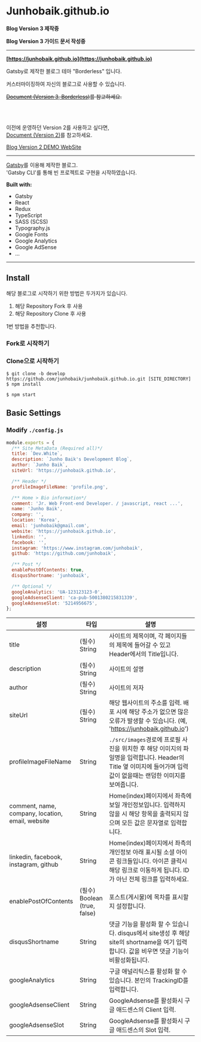 # Junhobaik.github.io

**Blog Version 3 제작중**

**Blog Version 3 가이드 문서 작성중**

---

**[https://junhobaik.github.io](https://junhobaik.github.io)**

Gatsby로 제작한 블로그 테마 "Borderless" 입니다.

커스터마이징하여 자신의 블로그로 사용할 수 있습니다.

~~[Document (Version 3, Borderless)](#)를 참고하세요.~~

<br/>
<br/>

이전에 운영하던 Version 2를 사용하고 싶다면,  
[Document (Version 2)](<https://github.com/junhobaik/junhobaik.github.io/wiki/Document-(Version-2)>)를 참고하세요.

[Blog Version 2 DEMO WebSite](https://priceless-darwin-0a5ad6.netlify.com/)

---

[Gatsby](https://www.gatsbyjs.org/)를 이용해 제작한 블로그.  
'Gatsby CLI'를 통해 빈 프로젝트로 구현을 시작하였습니다.

**Built with:**

- Gatsby
- React
- Redux
- TypeScript
- SASS (SCSS)
- Typography.js
- Google Fonts
- Google Analytics
- Google AdSense
- ...

---

## Install

해당 블로그로 시작하기 위한 방법은 두가지가 있습니다.

1. 해당 Repository Fork 후 사용
2. 해당 Repository Clone 후 사용

1번 방법을 추천합니다.

### **Fork**로 시작하기

### **Clone**으로 시작하기

```shell
$ git clone -b develop https://github.com/junhobaik/junhobaik.github.io.git [SITE_DIRECTORY]
$ npm install
```

```shell
$ npm start
```

## Basic Settings

### Modify `./config.js`

```javascript
module.exports = {
  /** Site MetaData (Required all)*/
  title: `Dev.White`,
  description: `Junho Baik's Development Blog`,
  author: `Junho Baik`,
  siteUrl: 'https://junhobaik.github.io',

  /** Header */
  profileImageFileName: 'profile.png',

  /** Home > Bio information*/
  comment: 'Jr. Web Front-end Developer. / javascript, react ...',
  name: 'Junho Baik',
  company: '',
  location: 'Korea',
  email: 'junhobaik@gmail.com',
  website: 'https://junhobaik.github.io',
  linkedin: '',
  facebook: '',
  instagram: 'https://www.instagram.com/junhobaik',
  github: 'https://github.com/junhobaik',

  /** Post */
  enablePostOfContents: true,
  disqusShortname: 'junhobaik',

  /** Optional */
  googleAnalytics: 'UA-123123123-0',
  googleAdsenseClient: 'ca-pub-5001380215831339',
  googleAdsenseSlot: '5214956675',
};
```

| 설정                                             | 타입                         | 설명                                                                                                                                                              |
| ------------------------------------------------ | ---------------------------- | ----------------------------------------------------------------------------------------------------------------------------------------------------------------- |
| title                                            | (필수) String                | 사이트의 제목이며, 각 페이지들의 제목에 들어갈 수 있고 Header에서의 Title입니다.                                                                                  |
| description                                      | (필수) String                | 사이트의 설명                                                                                                                                                     |
| author                                           | (필수) String                | 사이트의 저자                                                                                                                                                     |
| siteUrl                                          | (필수) String                | 해당 웹사이트의 주소를 입력. 배포 시에 해당 주소가 없으면 많은 오류가 발생할 수 있습니다. (예, 'https://junhobaik.github.io')                                     |
| profileImageFileName                             | String                       | `./src/images`경로에 프로필 사진을 위치한 후 해당 이미지의 파일명을 입력합니다. Header의 Title 옆 이미지에 들어가며 입력값이 없을때는 랜덤한 이미지를 보여줍니다. |
| comment, name, company, location, email, website | String                       | Home(index)페이지에서 좌측에 보일 개인정보입니다. 입력하지 않을 시 해당 항목을 출력되지 않으며 모든 값은 문자열로 입력합니다.                                     |
| linkedin, facebook, instagram, github            | String                       | Home(index)페이지에서 좌측의 개인정보 아래 표시될 소셜 아이콘 링크들입니다. 아이콘 클릭시 해당 링크로 이동하게 됩니다. ID가 아닌 전체 링크를 입력하세요.          |
| enablePostOfContents                             | (필수) Boolean (true, false) | 포스트(게시물)에 목차를 표시할지 설정합니다.                                                                                                                      |
| disqusShortname                                  | String                       | 댓글 기능을 활성화 할 수 있습니다. disqus에서 site생성 후 해당 site의 shortname을 여기 입력합니다. 값을 비우면 댓글 기능이 비활성화됩니다.                        |
| googleAnalytics                                  | String                       | 구글 애널리틱스를 활성화 할 수 있습니다. 본인의 TrackingID를 입력합니다.                                                                                          |
| googleAdsenseClient                              | String                       | GoogleAdsense를 활성화시 구글 애드센스의 Client 입력.                                                                                                             |
| googleAdsenseSlot                                | String                       | GoogleAdsense를 활성화시 구글 애드센스의 Slot 입력.                                                                                                               |
